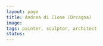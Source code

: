 ```yaml
---
layout: page
title: Andrea di Cione (Orcagna)
image:
tags: painter, sculptor, architect
status:
---
```

